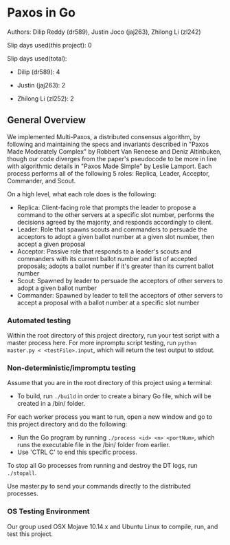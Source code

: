 # Paxos in Go
Authors: Dilip Reddy (dr589), Justin Joco (jaj263), Zhilong Li (zl242)

Slip days used(this project): 0  

Slip days used(total):

* Dilip (dr589): 4

* Justin (jaj263): 2

* Zhilong Li (zl252): 2

## General Overview
We implemented Multi-Paxos, a distributed consensus algorithm, by following and maintaining the specs and invariants described in "Paxos Made Moderately Complex" by Robbert Van Reneese and Deniz Altinbuken, though our code diverges from the paper's pseudocode to be more in line with algorithmic details in "Paxos Made Simple" by Leslie Lamport. Each process performs all of the following 5 roles: Replica, Leader, Acceptor, Commander, and Scout.

On a high level, what each role does is the following:

- Replica: Client-facing role that prompts the leader to propose a command to the other servers at a specific slot number, performs the decisions agreed by the majority, and responds accordingly to client.
- Leader: Role that spawns scouts and commanders to persuade the acceptors to adopt a given ballot number at a given slot number, then accept a given proposal
- Acceptor: Passive role that responds to a leader's scouts and commanders with its current ballot number and list of accepted proposals; adopts a ballot number if it's greater than its current ballot number
- Scout: Spawned by leader to persuade the acceptors of other servers to adopt a given ballot number
- Commander: Spawned by leader to tell the acceptors of other servers to accept a proposal with a ballot number at a specific slot number


### Automated testing 
Within the root directory of this project directory, run your test script with a master process here.
For more inpromptu script testing, run `python master.py < <testFile>.input`, which will return the test output to stdout.

### Non-deterministic/impromptu testing
Assume that you are in the root directory of this project using a terminal:
* To build, run `./build` in order to create a binary Go file, which will be created in a /bin/ folder.

For each worker process you want to run, open a new window and go to this project directory and do the following:
* Run the Go program by running `./process <id> <n> <portNum>`, which runs the executable file in the /bin/ folder from earlier.
* Use 'CTRL C' to end this specific process.

To stop all Go processes from running and destroy the DT logs, run `./stopall`.

Use master.py to send your commands directly to the distributed processes.

### OS Testing Environment
Our group used OSX Mojave 10.14.x and Ubuntu Linux to compile, run, and test this project.






